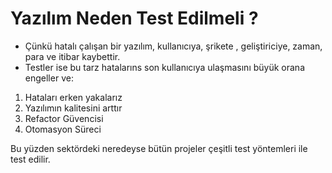 # Yazılım Neden Test Edilmeli ?

- Çünkü hatalı çalışan bir yazılım, kullanıcıya, şrikete , geliştiriciye, zaman, para ve itibar kaybettir.
- Testler ise bu tarz hatalarıns son kullanıcıya ulaşmasını büyük orana engeller ve:

1. Hataları erken yakalarız
2. Yazılımın kalitesini arttır
3. Refactor Güvencisi
4. Otomasyon Süreci

Bu yüzden sektördeki neredeyse bütün projeler çeşitli test yöntemleri ile test edilir.
